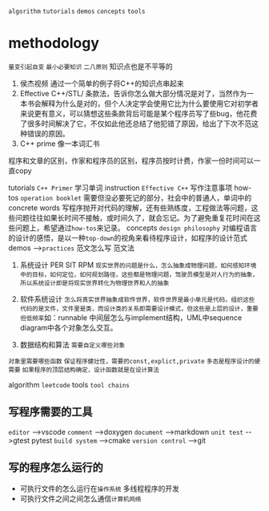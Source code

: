 `algorithm`
`tutorials`
`demos`
`concepts`
`tools`

# methodology 
`量变引起自变`
`最小必要知识`
`二八原则` 知识点也是不平等的

1. 侯杰视频
   通过一个简单的例子将C++的知识点串起来
2. Effective C++/STL/ 
   条款法，告诉你怎么做大部分情况是对了，当然作为一本书会解释为什么是对的，但个人决定学会使用它比为什么要使用它对初学者来说更有意义，可以猜想这些条款背后可能是某个程序员写了些bug，他花费了很多时间解决了它，不仅如此他还总结了他犯错了原因，给出了下次不范这种错误的原因。
3. C++ prime
   像一本词汇书

程序和文章的区别，作家和程序员的区别，程序员按时计费，作家一份时间可以一直copy

tutorials `C++ Primer` 学习单词
instruction `Effective C++` 写作注意事项
how-tos `operation booklet` 需要但没必要死记的部分，社会中的普通人，单词中的concrete words
写程序抛开对代码的理解，还有些熟练度，工程做法等问题，这些问题往往如果长时间不接触，或时间久了，就会忘记。为了避免重复花时间在这些问题上，希望通过`how-tos`来记录。
concepts `design philosophy` 对编程语言的设计的感悟，是以一种`top-down`的视角来看待程序设计，如程序的设计范式
demos -->`practices` 范文怎么写 范文法

1. 系统设计 PER SIT RPM `现实世界的问题是什么，怎么抽象成物理问题，如何感知环境中的目标，如何定位，如何规划路径，这些都是物理问题，驾驶员模型是对人行为的抽象，所以系统设计即是将现实世界转化为物理世界和人的抽象`

2. 软件系统设计 `怎么将真实世界抽象成软件世界，软件世界是最小单元是代码，组织这些代码的是文件，文件里是类，而设计类的关系即需要设计模式，但这些是上层的设计，重要但低频率`如：runnable 中间层怎么与implement结构，UML中sequence diagram中各个对象怎么交互。

3. 数据结构和算法
`需要自定义哪些对象`

`对象里需要哪些函数`
`保证程序健壮性，需要的const,explict,private`
`多态是程序设计的硬需要`
`如果程序的顶层结构确定，设计函数就是在设计算法`

algorithm `leetcode`
tools `tool chains`



## 写程序需要的工具
`editor` -->vscode
`comment` -->doxygen
`document` -->markdown
`unit test` -->gtest pytest
`build system` -->cmake
`version control` -->git

## 写的程序怎么运行的
- 可执行文件的怎么运行在`操作系统` 多线程程序的开发
- 可执行文件之间之间怎么通信`计算机网络`